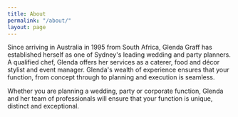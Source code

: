 ```yaml
---
title: About
permalink: "/about/"
layout: page
---
```


Since arriving in Australia in 1995 from South Africa, Glenda Graff has established herself as one of Sydney's leading wedding and party planners. A qualified chef, Glenda offers her services as a caterer, food and décor stylist and event manager. Glenda's wealth of experience ensures that your function, from concept through to planning and execution is seamless.

Whether you are planning a wedding, party or corporate function, Glenda and her team of professionals will ensure that your function is unique, distinct and exceptional.
